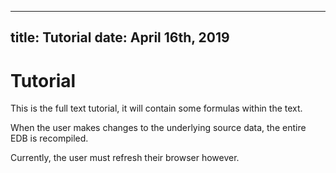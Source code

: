 -----
title:   Tutorial
date:  April 16th, 2019
-----

# Tutorial
This is the full text tutorial, it will contain some formulas within the text.

When the user makes changes to the underlying source data, the entire EDB is recompiled.

Currently, the user must refresh their browser however.
